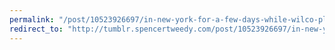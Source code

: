 ```yaml
---
permalink: "/post/10523926697/in-new-york-for-a-few-days-while-wilco-plays-david"
redirect_to: "http://tumblr.spencertweedy.com/post/10523926697/in-new-york-for-a-few-days-while-wilco-plays-david"
---
```


